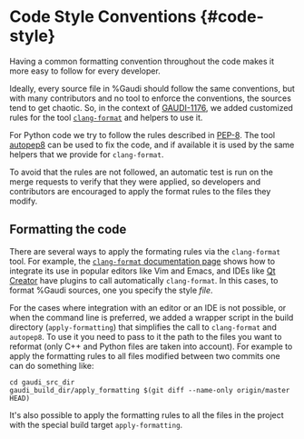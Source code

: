 Code Style Conventions {#code-style}
======================

Having a common formatting convention throughout the code makes it more easy to
follow for every developer.

Ideally, every source file in %Gaudi should follow the same conventions, but with
many contributors and no tool to enforce the conventions, the sources tend to
get chaotic. So, in the context of [GAUDI-1176](https://its.cern.ch/jira/browse/GAUDI-1176),
we added customized rules for the tool [`clang-format`](http://clang.llvm.org/docs/ClangFormat.html)
and helpers to use it.

For Python code we try to follow the rules described in [PEP-8](https://www.python.org/dev/peps/pep-0008/).
The tool [autopep8](https://pypi.python.org/pypi/autopep8) can be used to fix the
code, and if available it is used by the same helpers that we provide for `clang-format`.

To avoid that the rules are not followed, an automatic test is run on the
merge requests to verify that they were applied, so developers and contributors
are encouraged to apply the format rules to the files they modify.


Formatting the code
-------------------

There are several ways to apply the formating rules via the `clang-format` tool.
For example, the [`clang-format` documentation page](http://clang.llvm.org/docs/ClangFormat.html)
shows how to integrate its use in popular editors like Vim and Emacs, and IDEs
like [Qt Creator](https://www.qt.io/ide/) have plugins to call automatically
`clang-format`. In this cases, to format %Gaudi sources, one you specify the
style _file_.

For the cases where integration with an editor or an IDE is not possible, or
when the command line is preferred, we added a wrapper script in the build
directory (`apply-formatting`) that simplifies the call to `clang-format` and
`autopep8`. To use it you need to pass to it the path to the files you want
to reformat (only C++ and Python files are taken into account). For example to
apply the formatting rules to all files modified between two commits one can do
something like:

    cd gaudi_src_dir
    gaudi_build_dir/apply_formatting $(git diff --name-only origin/master HEAD)


It's also possible to apply the formatting rules to all the files in the project
with the special build target `apply-formatting`.
